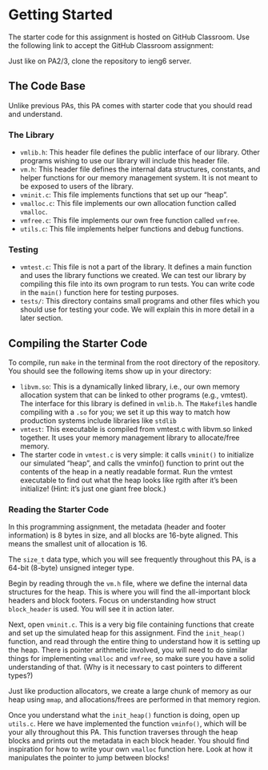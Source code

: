 
# Getting Started

The starter code for this assignment is hosted on GitHub Classroom. Use the
following link to accept the GitHub Classroom assignment:

Just like on PA2/3, clone the repository to ieng6 server.

## The Code Base

Unlike previous PAs, this PA comes with starter code that you should read and understand.

### The Library

- `vmlib.h`: This header file defines the public interface of our library. Other programs wishing to use our library will include this header file.
- `vm.h`: This header file defines the internal data structures, constants, and helper functions for our memory management system. It is not meant to be exposed to users of the library.
- `vminit.c`: This file implements functions that set up our “heap”.
- `vmalloc.c`: This file implements our own allocation function called `vmalloc`.
- `vmfree.c`: This file implements our own free function called `vmfree`.
- `utils.c`: This file implements helper functions and debug functions.

### Testing

- `vmtest.c`: This file is not a part of the library. It defines a main function and uses the library functions we created. We can test our library by compiling this file into its own program to run tests. You can write code in the `main()` function here for testing purposes.
- `tests/`: This directory contains small programs and other files which you should use for testing your code. We will explain this in more detail in a later section.

## Compiling the Starter Code

To compile, run `make` in the terminal from the root directory of the repository. You should see the following items show up in your directory:

- `libvm.so`: This is a dynamically linked library, i.e., our own memory allocation system that can be linked to other programs (e.g., vmtest). The interface for this library is defined in `vmlib.h`. The `Makefile`s handle compiling with a `.so` for you; we set it up this way to match how production systems include libraries like `stdlib`
- `vmtest`: This executable is compiled from vmtest.c with libvm.so linked together. It uses your memory management library to allocate/free memory.
- The starter code in `vmtest.c` is very simple: it calls `vminit()` to initialize our simulated “heap”, and calls the vminfo() function to print out the contents of the heap in a neatly readable format. Run the vmtest executable to find out what the heap looks like rgith after it’s been initialize! (Hint: it’s just one giant free block.)

### Reading the Starter Code

In this programming assignment, the metadata (header and footer information) is 8 bytes in size, and all blocks are 16-byte aligned. This means the smallest unit of allocation is 16.

The `size_t` data type, which you will see frequently throughout this PA, is a 64-bit (8-byte) unsigned integer type.

Begin by reading through the `vm.h` file, where we define the internal data structures for the heap. This is where you will find the all-important block headers and block footers. Focus on understanding how struct `block_header` is used. You will see it in action later.

Next, open `vminit.c`. This is a very big file containing functions that create and set up the simulated heap for this assignment. Find the `init_heap()` function, and read through the entire thing to understand how it is setting up the heap. There is pointer arithmetic involved, you will need to do similar things for implementing `vmalloc` and `vmfree`, so make sure you have a solid understanding of that. (Why is it necessary to cast pointers to different types?)

Just like production allocators, we create a large chunk of memory as our heap using `mmap`, and allocations/frees are performed in that memory region.

Once you understand what the `init_heap()` function is doing, open up `utils.c`. Here we have implemented the function `vminfo()`, which will be your ally throughout this PA. This function traverses through the heap blocks and prints out the metadata in each block header. You should find inspiration for how to write your own `vmalloc` function here. Look at how it manipulates the pointer to jump between blocks!






